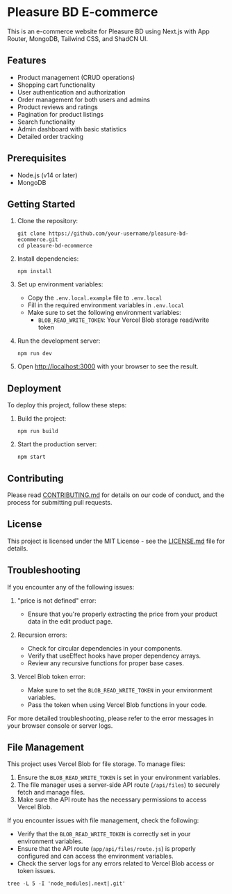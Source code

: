 # Pleasure BD E-commerce

This is an e-commerce website for Pleasure BD using Next.js with App Router, MongoDB, Tailwind CSS, and ShadCN UI.

## Features

- Product management (CRUD operations)
- Shopping cart functionality
- User authentication and authorization
- Order management for both users and admins
- Product reviews and ratings
- Pagination for product listings
- Search functionality
- Admin dashboard with basic statistics
- Detailed order tracking

## Prerequisites

- Node.js (v14 or later)
- MongoDB

## Getting Started

1. Clone the repository:
   ```
   git clone https://github.com/your-username/pleasure-bd-ecommerce.git
   cd pleasure-bd-ecommerce
   ```

2. Install dependencies:
   ```
   npm install
   ```

3. Set up environment variables:
   - Copy the `.env.local.example` file to `.env.local`
   - Fill in the required environment variables in `.env.local`
   - Make sure to set the following environment variables:
     - `BLOB_READ_WRITE_TOKEN`: Your Vercel Blob storage read/write token

4. Run the development server:
   ```
   npm run dev
   ```

5. Open [http://localhost:3000](http://localhost:3000) with your browser to see the result.

## Deployment

To deploy this project, follow these steps:

1. Build the project:
   ```
   npm run build
   ```

2. Start the production server:
   ```
   npm start
   ```

## Contributing

Please read [CONTRIBUTING.md](CONTRIBUTING.md) for details on our code of conduct, and the process for submitting pull requests.

## License

This project is licensed under the MIT License - see the [LICENSE.md](LICENSE.md) file for details.

## Troubleshooting

If you encounter any of the following issues:

1. "price is not defined" error:
   - Ensure that you're properly extracting the price from your product data in the edit product page.

2. Recursion errors:
   - Check for circular dependencies in your components.
   - Verify that useEffect hooks have proper dependency arrays.
   - Review any recursive functions for proper base cases.

3. Vercel Blob token error:
   - Make sure to set the `BLOB_READ_WRITE_TOKEN` in your environment variables.
   - Pass the token when using Vercel Blob functions in your code.

For more detailed troubleshooting, please refer to the error messages in your browser console or server logs.

## File Management

This project uses Vercel Blob for file storage. To manage files:

1. Ensure the `BLOB_READ_WRITE_TOKEN` is set in your environment variables.
2. The file manager uses a server-side API route (`/api/files`) to securely fetch and manage files.
3. Make sure the API route has the necessary permissions to access Vercel Blob.

If you encounter issues with file management, check the following:

- Verify that the `BLOB_READ_WRITE_TOKEN` is correctly set in your environment variables.
- Ensure that the API route (`app/api/files/route.js`) is properly configured and can access the environment variables.
- Check the server logs for any errors related to Vercel Blob access or token issues.

```
tree -L 5 -I 'node_modules|.next|.git'
```
